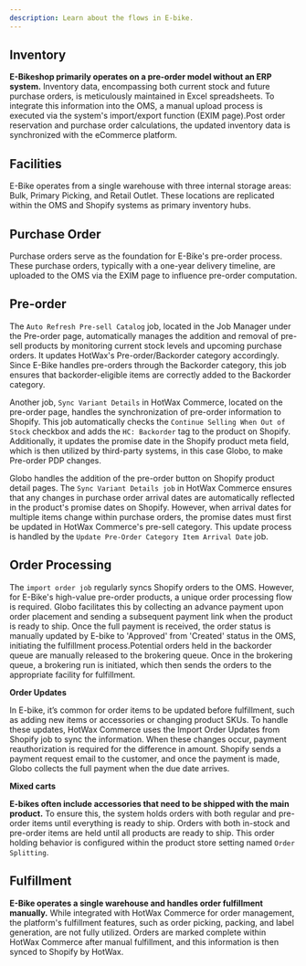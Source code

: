 ```yaml
---
description: Learn about the flows in E-bike.
---
```


## Inventory
**E-Bikeshop primarily operates on a pre-order model without an ERP system.** Inventory data, encompassing both current stock and future purchase orders, is meticulously maintained in Excel spreadsheets. To integrate this information into the OMS, a manual upload process is executed via the system's import/export function (EXIM page).Post order reservation and purchase order calculations, the updated inventory data is synchronized with the eCommerce platform.

## Facilities
E-Bike operates from a single warehouse with three internal storage areas: Bulk, Primary Picking, and Retail Outlet. These locations are replicated within the OMS and Shopify systems as primary inventory hubs.

## Purchase Order
Purchase orders serve as the foundation for E-Bike's pre-order process. These purchase orders, typically with a one-year delivery timeline, are uploaded to the OMS via the EXIM page to influence pre-order computation.

## Pre-order

The `Auto Refresh Pre-sell Catalog` job, located in the Job Manager under the Pre-order page, automatically manages the addition and removal of pre-sell products by monitoring current stock levels and upcoming purchase orders. It updates HotWax's Pre-order/Backorder category accordingly. Since E-Bike handles pre-orders through the Backorder category, this job ensures that backorder-eligible items are correctly added to the Backorder category. 

Another job, `Sync Variant Details` in HotWax Commerce, located on the pre-order page, handles the synchronization of pre-order information to Shopify. This job automatically checks the `Continue Selling When Out of Stock` checkbox and adds the `HC: Backorder` tag to the product on Shopify. Additionally, it updates the promise date in the Shopify product meta field, which is then utilized by third-party systems, in this case Globo, to make Pre-order PDP changes.

Globo handles the addition of the pre-order button on Shopify product detail pages. The `Sync Variant Details job` in HotWax Commerce ensures that any changes in purchase order arrival dates are automatically reflected in the product's promise dates on Shopify. However, when arrival dates for multiple items change within purchase orders, the promise dates must first be updated in HotWax Commerce's pre-sell category. This update process is handled by the `Update Pre-Order Category Item Arrival Date` job.

## Order Processing

The `import order job` regularly syncs Shopify orders to the OMS. However, for E-Bike's high-value pre-order products, a unique order processing flow is required. Globo facilitates this by collecting an advance payment upon order placement and sending a subsequent payment link when the product is ready to ship. Once the full payment is received, the order status is manually updated by E-bike to 'Approved' from 'Created' status in the OMS, initiating the fulfillment process.Potential orders held in the backorder queue are manually released to the brokering queue. Once in the brokering queue, a brokering run is initiated, which then sends the orders to the appropriate facility for fulfillment.

**Order Updates**

In E-bike, it’s common for order items to be updated before fulfillment, such as adding new items or accessories or changing product SKUs. To handle these updates, HotWax Commerce uses the Import Order Updates from Shopify job to sync the information. When these changes occur, payment reauthorization is required for the difference in amount. Shopify sends a payment request email to the customer, and once the payment is made, Globo collects the full payment when the due date arrives.

**Mixed carts**

**E-bikes often include accessories that need to be shipped with the main product.** To ensure this, the system holds orders with both regular and pre-order items until everything is ready to ship. Orders with both in-stock and pre-order items are held until all products are ready to ship. This order holding behavior is configured within the product store setting named `Order Splitting`. 

## Fulfillment
**E-Bike operates a single warehouse and handles order fulfillment manually.** While integrated with HotWax Commerce for order management, the platform's fulfillment features, such as order picking, packing, and label generation, are not fully utilized. Orders are marked complete within HotWax Commerce after manual fulfillment, and this information is then synced to Shopify by HotWax.


